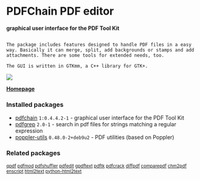 # PDFChain PDF editor

__graphical user interface for the PDF Tool Kit__

```

The package includes features designed to handle PDF files in a easy
way. Basically it can merge, split, add backgrounds or stamps and add
attachments. There are some tools for extended needs, too.

The GUI is written in GTKmm, a C++ library for GTK+.

```

[![](https://screenshots.debian.net/thumbnail-with-version/pdfchain/9001)](https://screenshots.debian.net/screenshot-with-version/pdfchain/9001)



**[Homepage](https://pdfchain.sourceforge.net/)**

### Installed packages

* [pdfchain](https://packages.debian.org/stretch/pdfchain) `1:0.4.4.2-1` - graphical user interface for the PDF Tool Kit
* [pdfgrep](https://packages.debian.org/stretch/pdfgrep) `2.0-1` - search in pdf files for strings matching a regular expression
* [poppler-utils](https://packages.debian.org/stretch/poppler-utils) `0.48.0-2+deb9u2` - PDF utilities (based on Poppler)

### Related packages

<sub> [qpdf](https://packages.debian.org/stretch/qpdf) [pdfmod](https://packages.debian.org/stretch/pdfmod) [pdfshuffler](https://packages.debian.org/stretch/pdfshuffler) [pdfedit](https://packages.debian.org/stretch/pdfedit) [gpdftext](https://packages.debian.org/stretch/gpdftext) [pdftk](https://packages.debian.org/stretch/pdftk) [pdfcrack](https://packages.debian.org/stretch/pdfcrack) [diffpdf](https://packages.debian.org/stretch/diffpdf) [comparepdf](https://packages.debian.org/stretch/comparepdf) [chm2pdf](https://packages.debian.org/stretch/chm2pdf) [enscript](https://packages.debian.org/stretch/enscript) [html2text](https://packages.debian.org/stretch/html2text) [python-html2text](https://packages.debian.org/stretch/python-html2text)  </sub>
